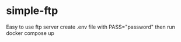 # simple-ftp
Easy to use ftp server create .env file with PASS="password" then run docker compose up
